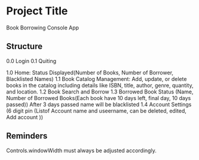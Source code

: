 # Project Title

Book Borrowing Console App

## Structure

0.0 Login
0.1 Quiting

1.0 Home: Status Displayed(Number of Books, Number of Borrower, Blacklisted Names)
1.1 Book Catalog Management: Add, update, or delete books in the catalog including details like ISBN, title, author, genre, quantity, and location.
1.2 Book Search and Borrow
1.3 Borrowed Book Status (Name, Number of Borrowed Books(Each book have 10 days left, final day, 10 days passed)) After 3 days passed name will be blacklisted
1.4 Account Settings (6 digit pin (Listof Account name and useername, can be deleted, edited, Add account ))

## Reminders

Controls.windowWidth must always be adjusted accordingly.
